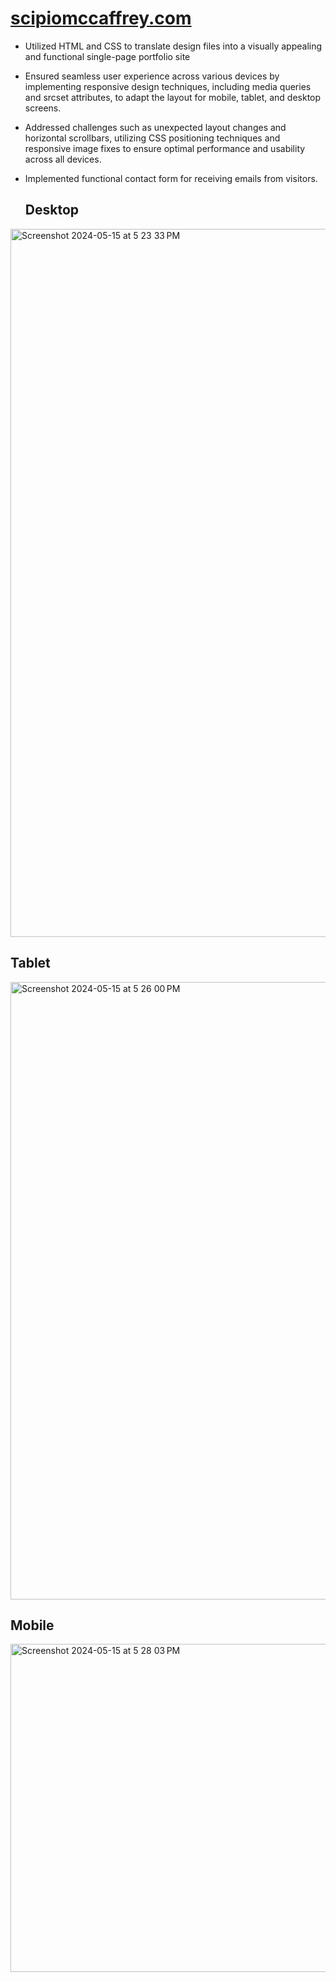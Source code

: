 # [scipiomccaffrey.com](http://scipiomccaffrey.com/)

 - Utilized HTML and CSS to translate design files into a visually appealing and functional single-page portfolio site

 - Ensured seamless user experience across various devices by implementing responsive design techniques, including media queries and srcset attributes, to adapt the layout for mobile, tablet, and desktop screens.

 - Addressed challenges such as unexpected layout changes and horizontal scrollbars, utilizing CSS positioning techniques and responsive image fixes to ensure optimal performance and usability across all devices.

 - Implemented functional contact form for receiving emails from visitors.

   ## Desktop
<img width="1133" alt="Screenshot 2024-05-15 at 5 23 33 PM" src="https://github.com/jsmccaffrey/Personal-Website/assets/84482329/c341bf81-010a-4a25-aebe-8efabbf2ad41">

   ## Tablet
<img width="988" alt="Screenshot 2024-05-15 at 5 26 00 PM" src="https://github.com/jsmccaffrey/Personal-Website/assets/84482329/34c77685-a14b-4652-aa11-12d55a0279cf">

   ## Mobile
<img width="525" alt="Screenshot 2024-05-15 at 5 28 03 PM" src="https://github.com/jsmccaffrey/Personal-Website/assets/84482329/a6cbdbcd-893e-4909-af97-8621efc209e2">

